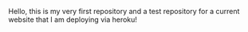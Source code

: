 Hello, this is my very first repository and a test repository for a current website that I am deploying via heroku!